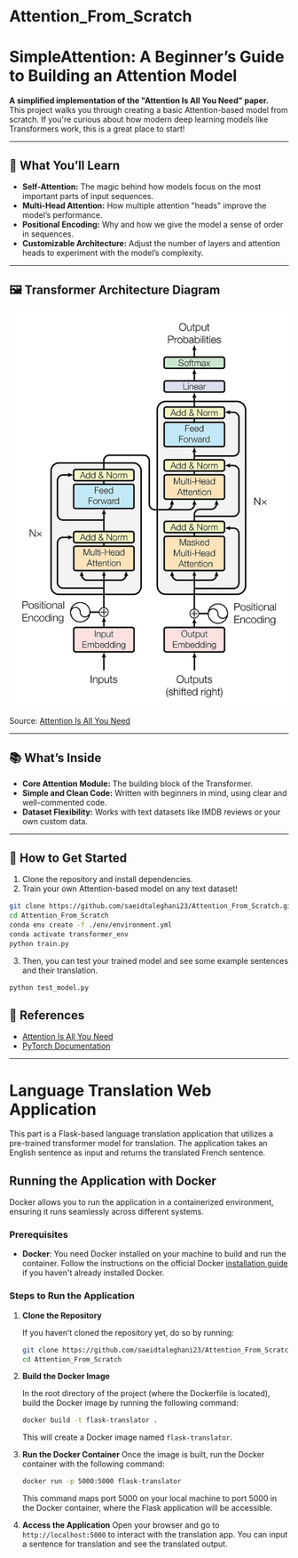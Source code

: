 # Attention_From_Scratch

# **SimpleAttention: A Beginner’s Guide to Building an Attention Model**  
**A simplified implementation of the "Attention Is All You Need" paper.**  
This project walks you through creating a basic Attention-based model from scratch. If you're curious about how modern deep learning models like Transformers work, this is a great place to start!

---

## 🌟 What You’ll Learn  
- **Self-Attention:** The magic behind how models focus on the most important parts of input sequences.  
- **Multi-Head Attention:** How multiple attention "heads" improve the model’s performance.  
- **Positional Encoding:** Why and how we give the model a sense of order in sequences.  
- **Customizable Architecture:** Adjust the number of layers and attention heads to experiment with the model’s complexity.

---
## 🖼️ Transformer Architecture Diagram

![Transformer Diagram](Transformer_Diagram.png)

Source: [Attention Is All You Need](https://arxiv.org/abs/1706.03762)

---
## 📚 What’s Inside  
- **Core Attention Module:** The building block of the Transformer.  
- **Simple and Clean Code:** Written with beginners in mind, using clear and well-commented code.  
- **Dataset Flexibility:** Works with text datasets like IMDB reviews or your own custom data.

---

## 🚀 How to Get Started  
1. Clone the repository and install dependencies.  
2. Train your own Attention-based model on any text dataset!  

```bash
git clone https://github.com/saeidtaleghani23/Attention_From_Scratch.git
cd Attention_From_Scratch
conda env create -f ./env/environment.yml
conda activate transformer_env
python train.py
```
3. Then, you can test your trained model and see some example sentences and their translation.
```bash
python test_model.py
```

## 📖 References
- [Attention Is All You Need](https://arxiv.org/abs/1706.03762)  
- [PyTorch Documentation](https://pytorch.org/docs/stable/index.html)

---
# Language Translation Web Application

This part is a Flask-based language translation application that utilizes a pre-trained transformer model for translation. 
The application takes an English sentence as input and returns the translated French sentence.

## Running the Application with Docker
Docker allows you to run the application in a containerized environment, ensuring it runs seamlessly across different systems.

### Prerequisites

- **Docker**: You need Docker installed on your machine to build and run the container. Follow the instructions on the official Docker [installation guide](https://docs.docker.com/get-docker/) if you haven't already installed Docker.

### Steps to Run the Application
1. **Clone the Repository**

   If you haven’t cloned the repository yet, do so by running:

   ```bash
   git clone https://github.com/saeidtaleghani23/Attention_From_Scratch.git
   cd Attention_From_Scratch
   ```

2. **Build the Docker Image**
    
    In the root directory of the project (where the Dockerfile is located), build the Docker image by running the following command:
    ```bash
    docker build -t flask-translator .
    ```
    This will create a Docker image named ``flask-translator``.

3. **Run the Docker Container**
    Once the image is built, run the Docker container with the following command:
    ```bash
    docker run -p 5000:5000 flask-translator
    ```
    This command maps port 5000 on your local machine to port 5000 in the Docker container, where the Flask application will be accessible.

4. **Access the Application**
    Open your browser and go to ``http://localhost:5000`` to interact with the translation app.
    You can input a sentence for translation and see the translated output.

